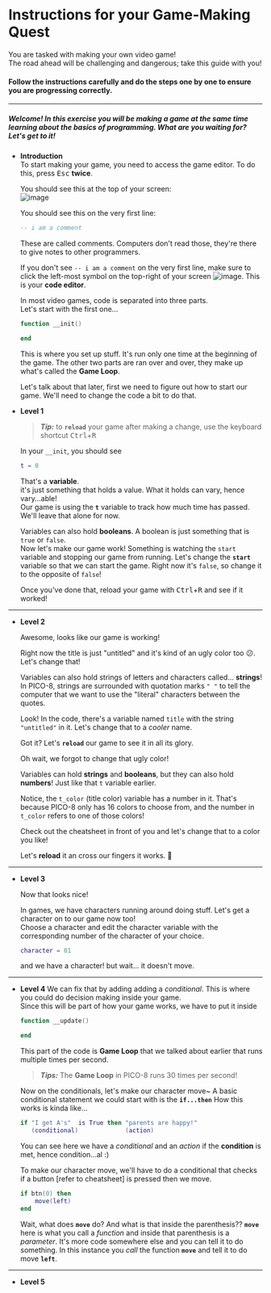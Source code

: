 # Instructions for your Game-Making Quest

You are tasked with making your own video game!  
The road ahead will be challenging and dangerous; take this guide with you!

#### Follow the instructions carefully and do the steps one by one to ensure you are progressing correctly.

***

##### Welcome! In this exercise you will be making a game at the same time learning about the basics of programming. What are you waiting for? Let's get to it!

* **Introduction**  
    To start making your game, you need to access the game editor. To do this, press <kbd>Esc</kbd> **twice**.
    
    You should see this at the top of your screen:  
    ![image](https://user-images.githubusercontent.com/17536161/32310549-d306ebb2-bfde-11e7-9f03-1d329887805b.png)
    
    You should see this on the very first line:
    ```lua
    -- i am a comment
    ```
    These are called comments. Computers don't read those, they're there to give notes to other programmers.  
    
    If you don't see `-- i am a comment` on the very first line, make sure to click the left-most symbol on the top-right of your screen ![image](https://user-images.githubusercontent.com/17536161/32310648-9d782258-bfdf-11e7-9eae-495276b19fa9.png). This is your **code editor**. 

    In most video games, code is separated into three parts.  
    Let's start with the first one...
    ```lua
    function __init()

    end
    ```
    This is where you set up stuff. It's run only one time at the beginning of the game. 
    The other two parts are ran over and over, they make up what's called the **Game Loop**.  

    Let's talk about that later, first we need to figure out how to start our game. We'll need to change the code a bit to do that.

* **Level 1**  

    > **_Tip:_** to **`reload`** your game after making a change, use the keyboard shortcut <kbd>Ctrl</kbd>+<kbd>R</kbd>  
    
    In your `__init`, you should see
    ```lua
    t = 0
    ```
    That's a **variable**.  
    it's just something that holds a value. What it holds can vary, hence vary...able!  
    Our game is using the **`t`** variable to track how much time has passed. We'll leave that alone for now.

    Variables can also hold **booleans**. A boolean is just something that is `true` or `false`.  
    Now let's make our game work! Something is watching the `start` variable and stopping our game from running. Let's change the **`start`** variable so that we can start the game. Right now it's `false`, so change it to the opposite of `false`!

    Once you've done that, reload your game with <kbd>Ctrl</kbd>+<kbd>R</kbd> and see if it worked!
    
***  

* **Level 2**  

    Awesome, looks like our game is working!  
    
    Right now the title is just "untitled" and it's kind of an ugly color too 😕. Let's change that!  
    
    Variables can also hold strings of letters and characters called... **strings**! In PICO-8, strings are surrounded with quotation marks `" "` to tell the computer that we want to use the "literal" characters between the quotes.  
    
    Look! In the code, there's a variable named `title` with the string `"untitled"` in it. Let's change that to a *cooler* name.
    
    Got it? Let's **`reload`** our game to see it in all its glory.

    Oh wait, we forgot to change that ugly color!
    
    Variables can hold **strings** and **booleans**, but they can also hold **numbers**! Just like that `t` variable earlier.
    
    Notice, the `t_color` (title color) variable has a number in it. That's because PICO-8 only has 16 colors to choose from, and the number in `t_color` refers to one of those colors!

    Check out the cheatsheet in front of you and let's change that to a color you like!
    
    Let's **reload** it an cross our fingers it works. 🤞

***  

* **Level 3**  

    Now that looks nice! 
    
    In games, we have characters running around doing stuff. Let's get a character on to our game now too!  
    Choose a character and edit the character variable with the corresponding number of the character of your choice.
    ```lua
    character = 01 
    ```
    and we have a character! but wait... it doesn't move.  

***

* **Level 4**
    We can fix that by adding adding a *conditional*. This is where you could do decision making inside your game.  
    Since this will be part of how your game works, we have to put it inside 
    ```lua
    function __update()

    end
    ```
    This part of the code is **Game Loop** that we talked about earlier that runs multiple times per second.
    > **_Tips:_** The **Game Loop** in PICO-8 runs 30 times per second!  
    
    Now on the conditionals, let's make our character move~
    A basic conditional statement we could start with is the **`if...then`**
    How this works is kinda like...
    ```lua
    if "I get A's"  is True then "parents are happy!"
       (conditional)             (action)
    ```
    You can see here we have a _conditional_ and an _action_ if the **condition** is met, hence condition...al :)  

    To make our character move, we'll have to do a conditional that checks if a button [refer to cheatsheet] is pressed then we move.
    ```lua
    if btn(0) then
        move(left)
    end
    ```
    Wait, what does **`move`** do? And what is that inside the parenthesis??
    **`move`** here is what you call a *function* and inside that parenthesis is a *parameter*. It's more code somewhere else and you can tell it to do something. In this instance you *call* the function **`move`** and tell it to do move **`left`**. 

***  

* **Level 5**
